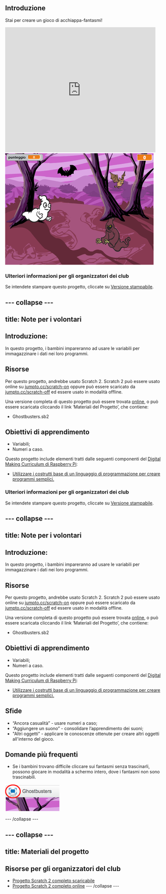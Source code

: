 ## Introduzione

Stai per creare un gioco di acchiappa-fantasmi!

<div class="scratch-preview">
  <iframe allowtransparency="true" width="485" height="402" src="https://scratch.mit.edu/projects/embed/60787262/?autostart=false" frameborder="0"></iframe>
  <img src="images/ghost-final.png">
</div>

### Ulteriori informazioni per gli organizzatori dei club

Se intendete stampare questo progetto, cliccate su [Versione stampabile](https://projects.raspberrypi.org/en/projects/ghostbusters/print).

## \--- collapse \---

## title: Note per i volontari

## Introduzione:

In questo progetto, i bambini impareranno ad usare le variabili per immagazzinare i dati nei loro programmi.

## Risorse

Per questo progetto, andrebbe usato Scratch 2. Scratch 2 può essere usato online su [jumpto.cc/scratch-on](http://jumpto.cc/scratch-on) oppure può essere scaricato da [jumpto.cc/scratch-off](http://jumpto.cc/scratch-off) ed essere usato in modalità offline.

Una versione completa di questo progetto può essere trovata [online](http://scratch.mit.edu/projects/60787262/#editor), o può essere scaricata cliccando il link ‘Materiali del Progetto’, che contiene:

* Ghostbusters.sb2

## Obiettivi di apprendimento

* Variabili;
* Numeri a caso.

Questo progetto include elementi tratti dalle seguenti componenti del [Digital Making Curriculum di Raspberry Pi](http://rpf.io/curriculum):

* [Utilizzare i costrutti base di un linguaggio di programmazione per creare programmi semplici.](https://www.raspberrypi.org/curriculum/programming/creator)

### Ulteriori informazioni per gli organizzatori dei club

Se intendete stampare questo progetto, cliccate su [Versione stampabile](https://projects.raspberrypi.org/en/projects/ghostbusters/print).

## \--- collapse \---

## title: Note per i volontari

## Introduzione:

In questo progetto, i bambini impareranno ad usare le variabili per immagazzinare i dati nei loro programmi.

## Risorse

Per questo progetto, andrebbe usato Scratch 2. Scratch 2 può essere usato online su [jumpto.cc/scratch-on](http://jumpto.cc/scratch-on) oppure può essere scaricato da [jumpto.cc/scratch-off](http://jumpto.cc/scratch-off) ed essere usato in modalità offline.

Una versione completa di questo progetto può essere trovata [online](http://scratch.mit.edu/projects/60787262/#editor), o può essere scaricata cliccando il link ‘Materiali del Progetto’, che contiene:

* Ghostbusters.sb2

## Obiettivi di apprendimento

* Variabili;
* Numeri a caso.

Questo progetto include elementi tratti dalle seguenti componenti del [Digital Making Curriculum di Raspberry Pi](http://rpf.io/curriculum):

* [Utilizzare i costrutti base di un linguaggio di programmazione per creare programmi semplici.](https://www.raspberrypi.org/curriculum/programming/creator)

## Sfide

* “Ancora casualità” - usare numeri a caso;
* “Aggiungere un suono” - consolidare l’apprendimento dei suoni;
* "Altri oggetti” - applicare le conoscenze ottenute per creare altri oggetti all'interno del gioco.

## Domande più frequenti

* Se i bambini trovano difficile cliccare sui fantasmi senza trascinarli, possono giocare in modalità a schermo intero, dove i fantasmi non sono trascinabili.

![screenshot](images/ghost-fullscreen.png)

\--- /collapse \---

## \--- collapse \---

## title: Materiali del progetto

## Risorse per gli organizzatori del club

* [Progetto Scratch 2 completo scaricabile](resources/Ghostbusters.sb2)
* [Progetto Scratch 2 completo online](http://scratch.mit.edu/projects/60787262/#editor) \--- /collapse \---